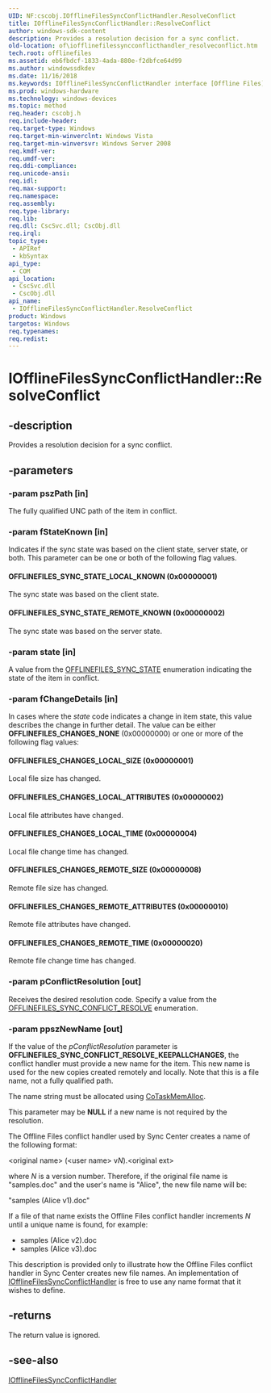 ```yaml
---
UID: NF:cscobj.IOfflineFilesSyncConflictHandler.ResolveConflict
title: IOfflineFilesSyncConflictHandler::ResolveConflict
author: windows-sdk-content
description: Provides a resolution decision for a sync conflict.
old-location: of\iofflinefilessyncconflicthandler_resolveconflict.htm
tech.root: offlinefiles
ms.assetid: eb6fbdcf-1833-4ada-880e-f2dbfce64d99
ms.author: windowssdkdev
ms.date: 11/16/2018
ms.keywords: IOfflineFilesSyncConflictHandler interface [Offline Files],ResolveConflict method, IOfflineFilesSyncConflictHandler.ResolveConflict, IOfflineFilesSyncConflictHandler::ResolveConflict, OFFLINEFILES_CHANGES_LOCAL_ATTRIBUTES, OFFLINEFILES_CHANGES_LOCAL_SIZE, OFFLINEFILES_CHANGES_LOCAL_TIME, OFFLINEFILES_CHANGES_REMOTE_ATTRIBUTES, OFFLINEFILES_CHANGES_REMOTE_SIZE, OFFLINEFILES_CHANGES_REMOTE_TIME, OFFLINEFILES_SYNC_STATE_LOCAL_KNOWN, OFFLINEFILES_SYNC_STATE_REMOTE_KNOWN, ResolveConflict, ResolveConflict method [Offline Files], ResolveConflict method [Offline Files],IOfflineFilesSyncConflictHandler interface, cscobj/IOfflineFilesSyncConflictHandler::ResolveConflict, of.iofflinefilessyncconflicthandler_resolveconflict
ms.prod: windows-hardware
ms.technology: windows-devices
ms.topic: method
req.header: cscobj.h
req.include-header: 
req.target-type: Windows
req.target-min-winverclnt: Windows Vista
req.target-min-winversvr: Windows Server 2008
req.kmdf-ver: 
req.umdf-ver: 
req.ddi-compliance: 
req.unicode-ansi: 
req.idl: 
req.max-support: 
req.namespace: 
req.assembly: 
req.type-library: 
req.lib: 
req.dll: CscSvc.dll; CscObj.dll
req.irql: 
topic_type:
 - APIRef
 - kbSyntax
api_type:
 - COM
api_location:
 - CscSvc.dll
 - CscObj.dll
api_name:
 - IOfflineFilesSyncConflictHandler.ResolveConflict
product: Windows
targetos: Windows
req.typenames: 
req.redist: 
---
```


# IOfflineFilesSyncConflictHandler::ResolveConflict


## -description


Provides a resolution decision for a sync conflict.


## -parameters




### -param pszPath [in]

The fully qualified UNC path of the item in conflict.


### -param fStateKnown [in]

Indicates if the sync state was based on the client state, server state, or both.  This parameter can be one or both of the following flag values.



#### OFFLINEFILES_SYNC_STATE_LOCAL_KNOWN (0x00000001)

The sync state was based on the client state.



#### OFFLINEFILES_SYNC_STATE_REMOTE_KNOWN (0x00000002)

The sync state was based on the server state.


### -param state [in]

A value from the <a href="https://msdn.microsoft.com/05d1e03e-2db4-4f1e-8813-98c8cf6d03b6">OFFLINEFILES_SYNC_STATE</a> enumeration indicating the state of the item in conflict.


### -param fChangeDetails [in]

In cases where the <i>state</i> code indicates a change in item state, this value describes the change in further detail.  The value can be either <b>OFFLINEFILES_CHANGES_NONE</b> (0x00000000) or one or more of the following flag values:



#### OFFLINEFILES_CHANGES_LOCAL_SIZE (0x00000001)

Local file size has changed.



#### OFFLINEFILES_CHANGES_LOCAL_ATTRIBUTES (0x00000002)

Local file attributes have changed.



#### OFFLINEFILES_CHANGES_LOCAL_TIME (0x00000004)

Local file change time has changed.



#### OFFLINEFILES_CHANGES_REMOTE_SIZE (0x00000008)

Remote file size has changed.



#### OFFLINEFILES_CHANGES_REMOTE_ATTRIBUTES (0x00000010)

Remote file attributes have changed.



#### OFFLINEFILES_CHANGES_REMOTE_TIME (0x00000020)

Remote file change time has changed.


### -param pConflictResolution [out]

Receives the desired resolution code.  Specify a value from the <a href="https://msdn.microsoft.com/2082b476-cb98-4845-885a-56731f8a4762">OFFLINEFILES_SYNC_CONFLICT_RESOLVE</a> enumeration.


### -param ppszNewName [out]

If the value of the  <i>pConflictResolution</i> parameter is <b>OFFLINEFILES_SYNC_CONFLICT_RESOLVE_KEEPALLCHANGES</b>, the conflict handler must provide a new name for the item.  This new name is used for the new copies created remotely and locally.  Note that this is a file name, not a fully qualified path.

The name string must be allocated using <a href="_com_cotaskmemalloc">CoTaskMemAlloc</a>.

This parameter may be <b>NULL</b> if a new name is not required by the resolution.

The Offline Files conflict handler used by Sync Center creates a name of the following format:

&lt;original name&gt; (&lt;user name&gt; v<i>N</i>).&lt;original ext&gt;

where <i>N</i> is a version number. Therefore, if the original file name is "samples.doc" and the user's name is "Alice", the new file name will be:

"samples (Alice v1).doc"

If a file of that name exists the Offline Files conflict handler increments <i>N</i> until a unique name is found, for example:

<ul>
<li>samples (Alice v2).doc</li>
<li>samples (Alice v3).doc</li>
</ul>
This description is provided only to illustrate how the Offline Files conflict handler in Sync Center creates new file names.  An implementation of <a href="https://msdn.microsoft.com/f3d5ed0e-727d-43e1-9d29-2a0a71bb8a64">IOfflineFilesSyncConflictHandler</a> is free to use any name format that it wishes to define.


## -returns



The return value is ignored.




## -see-also




<a href="https://msdn.microsoft.com/f3d5ed0e-727d-43e1-9d29-2a0a71bb8a64">IOfflineFilesSyncConflictHandler</a>
 

 

